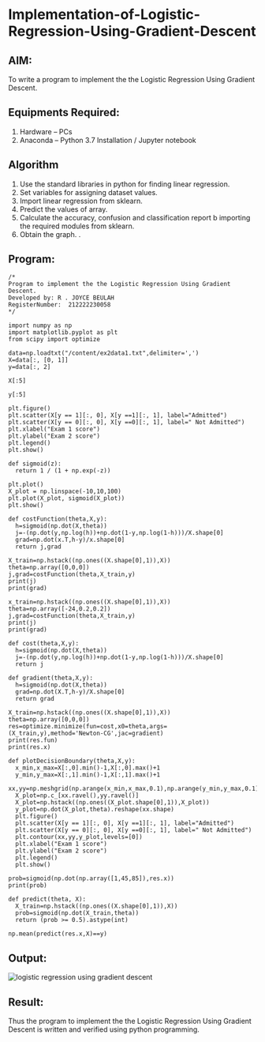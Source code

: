 # Implementation-of-Logistic-Regression-Using-Gradient-Descent

## AIM:
To write a program to implement the the Logistic Regression Using Gradient Descent.

## Equipments Required:
1. Hardware – PCs
2. Anaconda – Python 3.7 Installation / Jupyter notebook

## Algorithm
1. Use the standard libraries in python for finding linear regression.
2. Set variables for assigning dataset values.
3. Import linear regression from sklearn.
4. Predict the values of array.
5. Calculate the accuracy, confusion and classification report b importing the required modules from sklearn.
6. Obtain the graph.
. 

## Program:
```
/*
Program to implement the the Logistic Regression Using Gradient Descent.
Developed by: R . JOYCE BEULAH
RegisterNumber:  212222230058
*/
```
```
import numpy as np
import matplotlib.pyplot as plt
from scipy import optimize

data=np.loadtxt("/content/ex2data1.txt",delimiter=',')
X=data[:, [0, 1]]
y=data[:, 2]

X[:5]

y[:5]

plt.figure()
plt.scatter(X[y == 1][:, 0], X[y ==1][:, 1], label="Admitted")
plt.scatter(X[y == 0][:, 0], X[y ==0][:, 1], label=" Not Admitted")
plt.xlabel("Exam 1 score")
plt.ylabel("Exam 2 score")
plt.legend()
plt.show()

def sigmoid(z):
  return 1 / (1 + np.exp(-z))

plt.plot()
X_plot = np.linspace(-10,10,100)
plt.plot(X_plot, sigmoid(X_plot))
plt.show()

def costFunction(theta,X,y):
  h=sigmoid(np.dot(X,theta))
  j=-(np.dot(y,np.log(h))+np.dot(1-y,np.log(1-h)))/X.shape[0]
  grad=np.dot(x.T,h-y)/x.shape[0]
  return j,grad
  
X_train=np.hstack((np.ones((X.shape[0],1)),X))
theta=np.array([0,0,0])
j,grad=costFunction(theta,X_train,y)
print(j)
print(grad)

x_train=np.hstack((np.ones((X.shape[0],1)),X))
theta=np.array([-24,0.2,0.2])
j,grad=costFunction(theta,X_train,y)
print(j)
print(grad)

def cost(theta,X,y):
  h=sigmoid(np.dot(X,theta))
  j=-(np.dot(y,np.log(h))+np.dot(1-y,np.log(1-h)))/X.shape[0]
  return j

def gradient(theta,X,y):
  h=sigmoid(np.dot(X,theta))
  grad=np.dot(X.T,h-y)/X.shape[0]
  return grad

X_train=np.hstack((np.ones((X.shape[0],1)),X))
theta=np.array([0,0,0])
res=optimize.minimize(fun=cost,x0=theta,args=(X_train,y),method='Newton-CG',jac=gradient)
print(res.fun)
print(res.x)

def plotDecisionBoundary(theta,X,y):
  x_min,x_max=X[:,0].min()-1,X[:,0].max()+1
  y_min,y_max=X[:,1].min()-1,X[:,1].max()+1
  xx,yy=np.meshgrid(np.arange(x_min,x_max,0.1),np.arange(y_min,y_max,0.1))
  X_plot=np.c_[xx.ravel(),yy.ravel()]
  X_plot=np.hstack((np.ones((X_plot.shape[0],1)),X_plot))
  y_plot=np.dot(X_plot,theta).reshape(xx.shape)
  plt.figure()
  plt.scatter(X[y == 1][:, 0], X[y ==1][:, 1], label="Admitted")
  plt.scatter(X[y == 0][:, 0], X[y ==0][:, 1], label=" Not Admitted")
  plt.contour(xx,yy,y_plot,levels=[0])
  plt.xlabel("Exam 1 score")
  plt.ylabel("Exam 2 score")
  plt.legend()
  plt.show()
  
prob=sigmoid(np.dot(np.array([1,45,85]),res.x))
print(prob)

def predict(theta, X):
  X_train=np.hstack((np.ones((X.shape[0],1)),X))
  prob=sigmoid(np.dot(X_train,theta))
  return (prob >= 0.5).astype(int)

np.mean(predict(res.x,X)==y)
```

## Output:
![logistic regression using gradient descent](sam.png)


## Result:
Thus the program to implement the the Logistic Regression Using Gradient Descent is written and verified using python programming.

